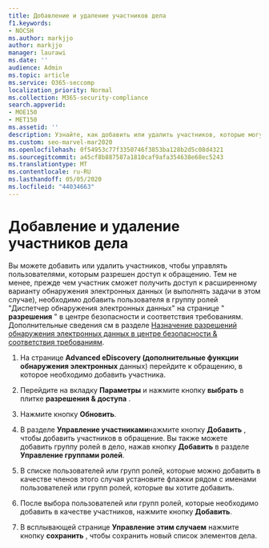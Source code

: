 ```yaml
---
title: Добавление и удаление участников дела
f1.keywords:
- NOCSH
ms.author: markjjo
author: markjjo
manager: laurawi
ms.date: ''
audience: Admin
ms.topic: article
ms.service: O365-seccomp
localization_priority: Normal
ms.collection: M365-security-compliance
search.appverid:
- MOE150
- MET150
ms.assetid: ''
description: Узнайте, как добавить или удалить участников, которые могут получить доступ к обращению при управлении дополнительным вариантом обнаружения электронных данных.
ms.custom: seo-marvel-mar2020
ms.openlocfilehash: 0f54953c77f3350746f3853ba128b2d5c08d4321
ms.sourcegitcommit: a45cf8b887587a1810caf9afa354638e68ec5243
ms.translationtype: MT
ms.contentlocale: ru-RU
ms.lasthandoff: 05/05/2020
ms.locfileid: "44034663"
---
```

# <a name="add-or-remove-members-from-a-case"></a>Добавление и удаление участников дела

Вы можете добавить или удалить участников, чтобы управлять пользователями, которым разрешен доступ к обращению. Тем не менее, прежде чем участник сможет получить доступ к расширенному варианту обнаружения электронных данных (и выполнять задачи в этом случае), необходимо добавить пользователя в группу ролей "Диспетчер обнаружения электронных данных" на странице " **разрешения** " в центре безопасности и соответствия требованиям. Дополнительные сведения см в разделе [Назначение разрешений обнаружения электронных данных в центре безопасности & соответствия требованиям](https://docs.microsoft.com/microsoft-365/compliance/assign-ediscovery-permissions).

1. На странице **Advanced eDiscovery (дополнительные функции обнаружения электронных** данных) перейдите к обращению, в которое необходимо добавить участника.

2. Перейдите на вкладку **Параметры** и нажмите кнопку **выбрать** в плитке **разрешения & доступа** .

3. Нажмите кнопку **Обновить**.

4. В разделе **Управление участниками**нажмите кнопку **Добавить** , чтобы добавить участников в обращение. Вы также можете добавить группу ролей в дело, нажав кнопку **Добавить** в разделе **Управление группами ролей**.

5. В списке пользователей или групп ролей, которые можно добавить в качестве членов этого случая установите флажки рядом с именами пользователей или групп ролей, которые вы хотите добавить.

6. После выбора пользователей или групп ролей, которые необходимо добавить в качестве участников, нажмите кнопку **Добавить**.

7. В всплывающей странице **Управление этим случаем** нажмите кнопку **сохранить** , чтобы сохранить новый список элементов дела.
